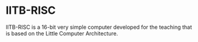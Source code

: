# IITB-RISC
IITB-RISC is a 16-bit very simple computer developed for the teaching that is based on the Little Computer Architecture.
